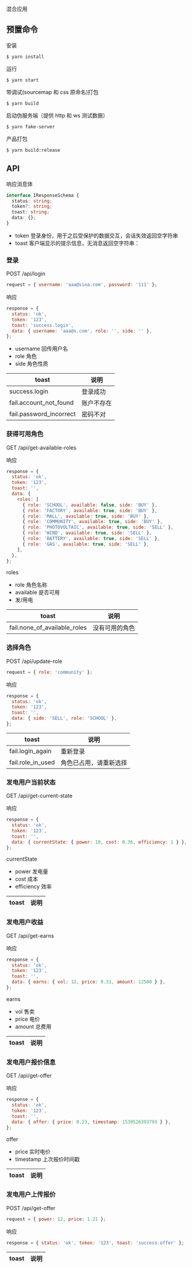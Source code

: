 混合应用

## 预置命令

安装

```shell
$ yarn install
```

运行

```shell
$ yarn start
```

带调试(sourcemap 和 css 原命名)打包

```shell
$ yarn build
```

启动伪服务端（提供 http 和 ws 测试数据）

```shell
$ yarn fake-server
```

产品打包

```shell
$ yarn build:release
```

## API

响应消息体

```ts
interface IResponseSchema {
  status: string;
  token?: string;
  toast: string;
  data: {};
}
```

- token 登录身份，用于之后受保护的数据交互，会话失效返回空字符串
- toast 客户端显示的提示信息，无消息返回空字符串：

### 登录

POST /api/login

```js
request = { username: 'aaa@sina.com', password: '111' };
```

响应

```js
response = {
  status: 'ok',
  token: '123',
  toast: 'success.login',
  data: { username: 'aaa@s.com', role: '', side: '' },
};
```

- username 回传用户名
- role 角色
- side 角色性质

| toast                   | 说明       |
| ----------------------- | ---------- |
| success.login           | 登录成功   |
| fail.account_not_found  | 账户不存在 |
| fail.password_incorrect | 密码不对   |

### 获得可用角色

GET /api/get-available-roles

响应

```js
response = {
  status: 'ok',
  token: '123',
  toast: '',
  data: {
    roles: [
      { role: 'SCHOOL', available: false, side: 'BUY' },
      { role: 'FACTORY', available: true, side: 'BUY' },
      { role: 'MALL', available: true, side: 'BUY' },
      { role: 'COMMUNITY', available: true, side: 'BUY' },
      { role: 'PHOTOVOLTAIC', available: true, side: 'SELL' },
      { role: 'WIND', available: true, side: 'SELL' },
      { role: 'BATTERY', available: true, side: 'SELL' },
      { role: 'GAS', available: true, side: 'SELL' },
    ],
  },
};
```

roles

- role 角色名称
- available 是否可用
- 发/用电

| toast                        | 说明           |
| ---------------------------- | -------------- |
| fail.none_of_available_roles | 没有可用的角色 |

### 选择角色

POST /api/update-role

```js
request = { role: 'community' };
```

响应

```js
response = {
  status: 'ok',
  token: '123',
  toast: '',
  data: { side: 'SELL', role: 'SCHOOL' },
};
```

| toast             | 说明                   |
| ----------------- | ---------------------- |
| fail.login_again  | 重新登录               |
| fail.role_in_used | 角色已占用，请重新选择 |

### 发电用户当前状态

GET /api/get-current-state

响应

```js
response = {
  status: 'ok',
  token: '123',
  toast: '',
  data: { currentState: { power: 10, cost: 0.36, efficiency: 1 } },
};
```

currentState

- power 发电量
- cost 成本
- efficiency 效率

| toast | 说明 |
| ----- | ---- |


### 发电用户收益

GET /api/get-earns

响应

```js
response = {
  status: 'ok',
  token: '123',
  toast: '',
  data: { earns: { vol: 12, price: 0.31, amount: 12500 } },
};
```

earns

- vol 售卖
- price 电价
- amount 总费用

| toast | 说明 |
| ----- | ---- |


### 发电用户报价信息

GET /api/get-offer

响应

```js
response = {
  status: 'ok',
  token: '123',
  toast: '',
  data: { offer: { price: 0.23, timestamp: 1539526393793 } },
};
```

offer

- price 实时电价
- timestamp 上次报价时间戳

| toast | 说明 |
| ----- | ---- |


### 发电用户上传报价

POST /api/get-offer

```js
request = { power: 12, price: 1.21 };
```

响应

```js
response = { status: 'ok', token: '123', toast: 'success.offer' };
```

| toast | 说明 |
| ----- | ---- |

